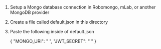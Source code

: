 
1) Setup a Mongo database connection in Robomongo, mLab, or another MongoDB provider

2) Create a file called default.json in this directory

3) Paste the following inside of default.json

    {
        "MONGO_URI": " <your mongo URI here> ",
        "JWT_SECRET": " <secret randomized string here> "
    }
